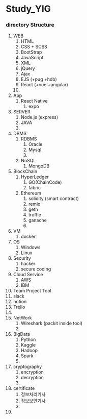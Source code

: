 # Study_YIG


### directory Structure

1. WEB
   1. HTML
   2. CSS + SCSS
   3. BootStrap
   4. JavaScript
   5. XML
   6. jQuery
   7. Ajax
   8. EJS (+pug +hdb)
   9. React (+vue +angular)
   10. 
2. App
   1. React Native
      1. expo
3. SERVER
   1. Node.js (express)
   2. JAVA
   3. 
4. DBMS
   1. RDBMS
      1. Oracle
      2. Mysql
      3. 
   2. NoSQL
      1. MongoDB
5. BlockChain
   1. HyperLedger
      1. GO(ChainCode)
      2. fabric
   2. Ethereum
      1. solidity (smart contract)
      2. remix
      3. geth
      4. truffle
      5. ganache
      6. 
6. VM
   1. docker
7. OS
   1. Windows
   2. Linux
8. Security
   1. hacker
   2. secure coding
9. Cloud Service
   1. AWS
   2. IBM
10. Team Project Tool
   1. slack
   2. notion
   3. Trello
   4. 
11. NetWork
    1. Wireshark (packit inside tool)
    2. 
12. BigData
    1. Python
    2. Kaggle
    3. Hadoop
    4. Spark
    5. 
13. cryptography
    1. encryption
    2. decryption
    3. 
14. certificate
    1. 정보처리기사
    2. 정보보안기사
    3. 
15. 